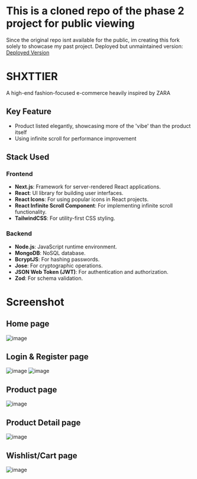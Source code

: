 # This is a cloned repo of the phase 2 project for public viewing
Since the original repo isnt available for the public, im creating this fork solely to showcase my past project. 
Deployed but unmaintained version: [Deployed Version](https://shxttier.vercel.app/)

# SHXTTIER
A high-end fashion-focused e-commerce heavily inspired by ZARA

## Key Feature
- Product listed elegantly, showcasing more of the 'vibe' than the product itself
- Using infinite scroll for performance improvement

## Stack Used
### Frontend
- **Next.js**: Framework for server-rendered React applications.
- **React**: UI library for building user interfaces.
- **React Icons**: For using popular icons in React projects.
- **React Infinite Scroll Component**: For implementing infinite scroll functionality.
- **TailwindCSS**: For utility-first CSS styling.
  
### Backend
- **Node.js**: JavaScript runtime environment.
- **MongoDB**: NoSQL database.
- **BcryptJS**: For hashing passwords.
- **Jose**: For cryptographic operations.
- **JSON Web Token (JWT)**: For authentication and authorization.
- **Zod**: For schema validation.

# Screenshot
## Home page
![image](https://github.com/kufaii/SHXTTIER/assets/157726348/0ead382b-029f-4dc8-99a7-066eec4680d2)

## Login & Register page
![image](https://github.com/kufaii/SHXTTIER/assets/157726348/fe2a0b91-f100-46c9-ac5a-e39b83ce4381)
![image](https://github.com/kufaii/SHXTTIER/assets/157726348/1806d353-2c43-4a83-9347-8ade2c7d511c)

## Product page
![image](https://github.com/kufaii/SHXTTIER/assets/157726348/baee86e0-0576-41a5-ae44-39c01aeed51c)

## Product Detail page
![image](https://github.com/kufaii/SHXTTIER/assets/157726348/35b8beea-3e44-4e4c-83ed-daa2700d5c80)

## Wishlist/Cart page
![image](https://github.com/kufaii/SHXTTIER/assets/157726348/c7a373eb-2d1e-4b94-b6e0-464c3d85d082)


